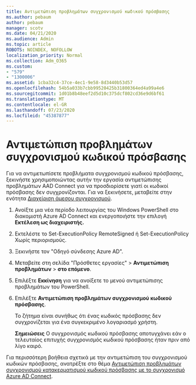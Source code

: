 ```yaml
---
title: Αντιμετώπιση προβλημάτων συγχρονισμού κωδικού πρόσβασης
ms.author: pebaum
author: pebaum
manager: scotv
ms.date: 04/21/2020
ms.audience: Admin
ms.topic: article
ROBOTS: NOINDEX, NOFOLLOW
localization_priority: Normal
ms.collection: Adm_O365
ms.custom:
- "579"
- "1300006"
ms.assetid: 1cba32c4-37ce-4ec1-9e58-8d3440b53d57
ms.openlocfilehash: 54b5a033b7cbb99520425b31800364ed4a99a4e6
ms.sourcegitcommit: 1d01b8b48eef2d5d10c375dcf802cd36e9d6bf61
ms.translationtype: MT
ms.contentlocale: el-GR
ms.lasthandoff: 07/23/2020
ms.locfileid: "45387877"
---
```

# <a name="troubleshoot-password-synchronization"></a>Αντιμετώπιση προβλημάτων συγχρονισμού κωδικού πρόσβασης

Για να αντιμετωπίσετε προβλήματα συγχρονισμού κωδικού πρόσβασης, ξεκινήστε χρησιμοποιώντας αυτήν την εργασία αντιμετώπισης προβλημάτων AAD Connect για να προσδιορίσετε γιατί οι κωδικοί πρόσβασης δεν συγχρονίζονται. Για να ξεκινήσετε, μεταβείτε στην ενότητα [Διαχείριση άμεσου συγχρονισμού](https://admin.microsoft.com/AdminPortal/Home#/dirsyncmanagement).  

1. Ανοίξτε μια νέα περίοδο λειτουργίας του Windows PowerShell στο διακομιστή Azure AD Connect και ενεργοποιήστε την επιλογή **Εκτέλεση ως διαχειριστής.**

2. Εκτελέστε το Set-ExecutionPolicy RemoteSigned ή Set-ExecutionPolicy Χωρίς περιορισμούς.

3. Ξεκινήστε τον "Οδηγό σύνδεσης Azure AD".

4. Μεταβείτε στη σελίδα "Πρόσθετες εργασίες" > **Αντιμετώπιση προβλημάτων**  >  **στο επόμενο**.

5. Επιλέξτε **Εκκίνηση** για να ανοίξετε το μενού αντιμετώπισης προβλημάτων του PowerShell.

6. Επιλέξτε **Αντιμετώπιση προβλημάτων συγχρονισμού κωδικού πρόσβασης**.

    Το ζήτημα είναι συνήθως ότι ένας κωδικός πρόσβασης δεν συγχρονίζεται για ένα συγκεκριμένο λογαριασμό χρήστη.

    **Σημειώσεις** Ο συγχρονισμός κωδικού πρόσβασης αποτυγχάνει εάν ο τελευταίος επιτυχής συγχρονισμός κωδικού πρόσβασης ήταν πριν από λίγο καιρό.

Για περισσότερη βοήθεια σχετικά με την αντιμετώπιση του συγχρονισμού κωδικών πρόσβασης, ανατρέξτε στο θέμα [Αντιμετώπιση προβλημάτων συγχρονισμού κατακερματισμού κωδικού πρόσβασης με το συγχρονισμό Azure AD Connect](https://docs.microsoft.com/azure/active-directory/hybrid/tshoot-connect-password-hash-synchronization).